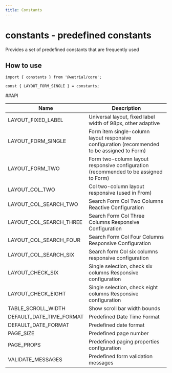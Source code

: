 ```yaml
---
title: Constants
---
```


# constants - predefined constants

Provides a set of predefined constants that are frequently used

## How to use

```tsx | pure
import { constants } from '@wetrial/core';

const { LAYOUT_FORM_SINGLE } = constants;
```

##API

| Name                     | Description                                                                                  |
| ------------------------ | -------------------------------------------------------------------------------------------- |
| LAYOUT_FIXED_LABEL       | Universal layout, fixed label width of 98px, other adaptive                                  |
| LAYOUT_FORM_SINGLE       | Form item single-column layout responsive configuration (recommended to be assigned to Form) |
| LAYOUT_FORM_TWO          | Form two-column layout responsive configuration (recommended to be assigned to Form)         |
| LAYOUT_COL_TWO           | Col two-column layout responsive (used in From)                                              |
| LAYOUT_COL_SEARCH_TWO    | Search Form Col Two Columns Reactive Configuration                                           |
| LAYOUT_COL_SEARCH_THREE  | Search Form Col Three Columns Responsive Configuration                                       |
| LAYOUT_COL_SEARCH_FOUR   | Search Form Col Four Columns Responsive Configuration                                        |
| LAYOUT_COL_SEARCH_SIX    | Search form Col six columns responsive configuration                                         |
| LAYOUT_CHECK_SIX         | Single selection, check six columns Responsive configuration                                 |
| LAYOUT_CHECK_EIGHT       | Single selection, check eight columns Responsive configuration                               |
| TABLE_SCROLL_WIDTH       | Show scroll bar width bounds                                                                 |
| DEFAULT_DATE_TIME_FORMAT | Predefined Date Time Format                                                                  |
| DEFAULT_DATE_FORMAT      | Predefined date format                                                                       |
| PAGE_SIZE                | Predefined page number                                                                       |
| PAGE_PROPS               | Predefined paging properties configuration                                                   |
| VALIDATE_MESSAGES        | Predefined form validation messages                                                          |
